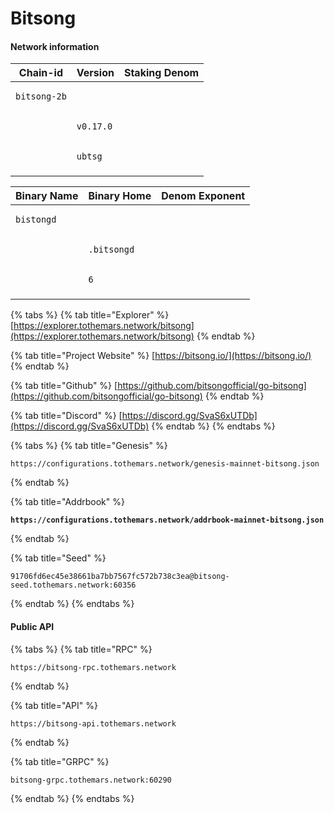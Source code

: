 # Bitsong

#### Network information

| Chain-id                            | Version                          | Staking Denom                  |
| ----------------------------------- | -------------------------------- | ------------------------------ |
| <pre><code>bitsong-2b
</code></pre> | <pre><code>v0.17.0
</code></pre> | <pre><code>ubtsg
</code></pre> |

| Binary Name                       | Binary Home                        | Denom Exponent             |
| --------------------------------- | ---------------------------------- | -------------------------- |
| <pre><code>bistongd
</code></pre> | <pre><code>.bitsongd
</code></pre> | <pre><code>6
</code></pre> |

{% tabs %}
{% tab title="Explorer" %}
[https://explorer.tothemars.network/bitsong](https://explorer.tothemars.network/bitsong)
{% endtab %}

{% tab title="Project Website" %}
[https://bitsong.io/](https://bitsong.io/)
{% endtab %}

{% tab title="Github" %}
[https://github.com/bitsongofficial/go-bitsong](https://github.com/bitsongofficial/go-bitsong)
{% endtab %}

{% tab title="Discord" %}
[https://discord.gg/SvaS6xUTDb](https://discord.gg/SvaS6xUTDb)
{% endtab %}
{% endtabs %}

{% tabs %}
{% tab title="Genesis" %}
```
https://configurations.tothemars.network/genesis-mainnet-bitsong.json
```
{% endtab %}

{% tab title="Addrbook" %}
<pre><code><strong>https://configurations.tothemars.network/addrbook-mainnet-bitsong.json
</strong></code></pre>
{% endtab %}

{% tab title="Seed" %}
```
91706fd6ec45e38661ba7bb7567fc572b738c3ea@bitsong-seed.tothemars.network:60356
```
{% endtab %}
{% endtabs %}

#### Public API

{% tabs %}
{% tab title="RPC" %}
```
https://bitsong-rpc.tothemars.network
```
{% endtab %}

{% tab title="API" %}
```
https://bitsong-api.tothemars.network
```
{% endtab %}

{% tab title="GRPC" %}
```
bitsong-grpc.tothemars.network:60290
```
{% endtab %}
{% endtabs %}
